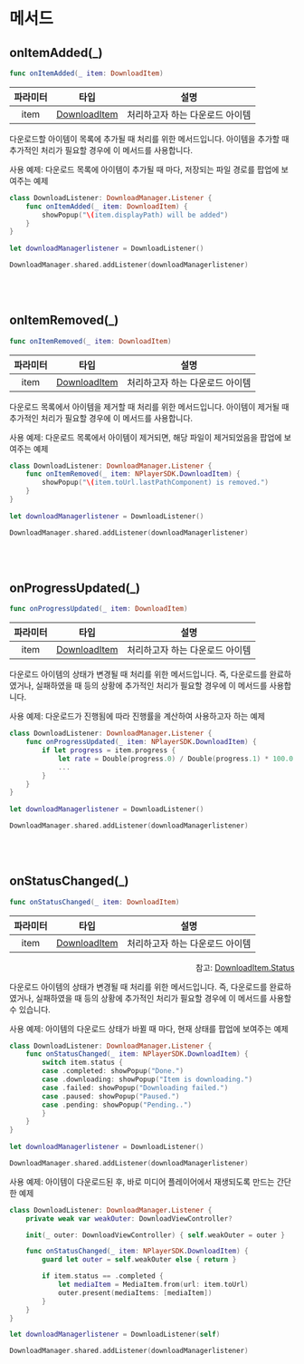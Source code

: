 # 메서드

## onItemAdded(_)
```swift
func onItemAdded(_ item: DownloadItem)
```
|파라미터|타입|설명|
|:--:|:--:|--|
|item|[DownloadItem](../../struct/download-item/home.md)|처리하고자 하는 다운로드 아이템|

다운로드할 아이템이 목록에 추가될 때 처리를 위한 메서드입니다. 아이템을 추가할 때 추가적인 처리가 필요할 경우에 이 메서드를 사용합니다.

사용 예제: 다운로드 목록에 아이템이 추가될 때 마다, 저장되는 파일 경로를 팝업에 보여주는 예제
```swift
class DownloadListener: DownloadManager.Listener {
    func onItemAdded(_ item: DownloadItem) {
        showPopup("\(item.displayPath) will be added")
    }
}
        
let downloadManagerlistener = DownloadListener()

DownloadManager.shared.addListener(downloadManagerlistener)
```

<br><br>
## onItemRemoved(_)
```swift
func onItemRemoved(_ item: DownloadItem)
```
|파라미터|타입|설명|
|:--:|:--:|--|
|item|[DownloadItem](../../struct/download-item/home.md)|처리하고자 하는 다운로드 아이템|

다운로드 목록에서 아이템을 제거할 때 처리를 위한 메서드입니다. 아이템이 제거될 때 추가적인 처리가 필요할 경우에 이 메서드를 사용합니다.

사용 예제: 다운로드 목록에서 아이템이 제거되면, 해당 파일이 제거되었음을 팝업에 보여주는 예제
```swift
class DownloadListener: DownloadManager.Listener {
    func onItemRemoved(_ item: NPlayerSDK.DownloadItem) {
        showPopup("\(item.toUrl.lastPathComponent) is removed.")
    }
}
        
let downloadManagerlistener = DownloadListener()

DownloadManager.shared.addListener(downloadManagerlistener)
```

<br><br>
## onProgressUpdated(_)
```swift
func onProgressUpdated(_ item: DownloadItem)
```
|파라미터|타입|설명|
|:--:|:--:|--|
|item|[DownloadItem](../../struct/download-item/home.md)|처리하고자 하는 다운로드 아이템|

다운로드 아이템의 상태가 변경될 때 처리를 위한 메서드입니다. 즉, 다운로드를 완료하였거나, 실패하였을 때 등의 상황에 추가적인 처리가 필요할 경우에 이 메서드를 사용합니다.

사용 예제: 다운로드가 진행됨에 따라 진행률을 계산하여 사용하고자 하는 예제
```swift
class DownloadListener: DownloadManager.Listener {
    func onProgressUpdated(_ item: NPlayerSDK.DownloadItem) {
        if let progress = item.progress {
            let rate = Double(progress.0) / Double(progress.1) * 100.0
            ...
        }
    }
}
        
let downloadManagerlistener = DownloadListener()

DownloadManager.shared.addListener(downloadManagerlistener)
```

<br><br>
## onStatusChanged(_)
```swift
func onStatusChanged(_ item: DownloadItem)
```
|파라미터|타입|설명|
|:--:|:--:|--|
|item|[DownloadItem](../../struct/download-item/home.md)|처리하고자 하는 다운로드 아이템|

<div align="right">
참고: <a href="../../enum/download-item-status//home.md">DownloadItem.Status</a>
</div>

다운로드 아이템의 상태가 변경될 때 처리를 위한 메서드입니다. 즉, 다운로드를 완료하였거나, 실패하였을 때 등의 상황에 추가적인 처리가 필요할 경우에 이 메서드를 사용할 수 있습니다.

사용 예제: 아이템의 다운로드 상태가 바뀔 때 마다, 현재 상태를 팝업에 보여주는 예제
```swift
class DownloadListener: DownloadManager.Listener {
    func onStatusChanged(_ item: NPlayerSDK.DownloadItem) {
        switch item.status {
        case .completed: showPopup("Done.")
        case .downloading: showPopup("Item is downloading.")
        case .failed: showPopup("Downloading failed.")
        case .paused: showPopup("Paused.")
        case .pending: showPopup("Pending..")
        }
    }
}
        
let downloadManagerlistener = DownloadListener()

DownloadManager.shared.addListener(downloadManagerlistener)
```

사용 예제: 아이템이 다운로드된 후, 바로 미디어 플레이어에서 재생되도록 만드는 간단한 예제
```swift
class DownloadListener: DownloadManager.Listener {
    private weak var weakOuter: DownloadViewController?

    init(_ outer: DownloadViewController) { self.weakOuter = outer }

    func onStatusChanged(_ item: NPlayerSDK.DownloadItem) {
        guard let outer = self.weakOuter else { return }

        if item.status == .completed {
            let mediaItem = MediaItem.from(url: item.toUrl)
            outer.present(mediaItems: [mediaItem])
        }
    }
}

let downloadManagerlistener = DownloadListener(self)

DownloadManager.shared.addListener(downloadManagerlistener)
```